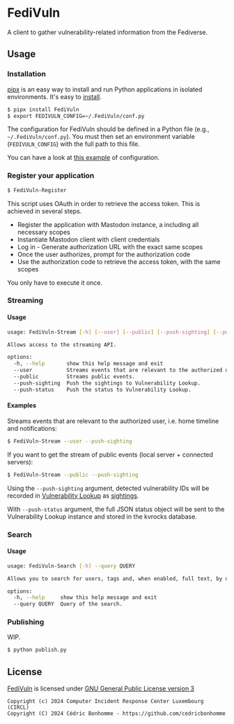# FediVuln

A client to gather vulnerability-related information from the Fediverse.

## Usage

### Installation

[pipx](https://github.com/pypa/pipx) is an easy way to install and run Python applications in isolated environments.
It's easy to [install](https://github.com/pypa/pipx?tab=readme-ov-file#on-linux).

```bash
$ pipx install FediVuln
$ export FEDIVULN_CONFIG=~/.FediVuln/conf.py
```

The configuration for FediVuln should be defined in a Python file (e.g., ``~/.FediVuln/conf.py``).
You must then set an environment variable (``FEDIVULN_CONFIG``) with the full path to this file.

You can have a look at [this example](https://github.com/CIRCL/FediVuln/blob/main/fedivuln/conf_sample.py) of configuration.


### Register your application

```bash
$ FediVuln-Register
```

This script uses OAuth in order to retrieve the access token. This is achieved in several steps.

- Register the application with Mastodon instance, a including all necessary scopes
- Instantiate Mastodon client with client credentials
- Log in - Generate authorization URL with the exact same scopes
- Once the user authorizes, prompt for the authorization code
- Use the authorization code to retrieve the access token, with the same scopes

You only have to execute it once.


### Streaming

#### Usage

```bash
usage: FediVuln-Stream [-h] [--user] [--public] [--push-sighting] [--push-status]

Allows access to the streaming API.

options:
  -h, --help       show this help message and exit
  --user           Streams events that are relevant to the authorized user, i.e. home timeline and notifications.
  --public         Streams public events.
  --push-sighting  Push the sightings to Vulnerability Lookup.
  --push-status    Push the status to Vulnerability Lookup.
```

#### Examples

Streams events that are relevant to the authorized user, i.e. home timeline and notifications:

```bash
$ FediVuln-Stream --user --push-sighting
```

If you want to get the stream of public events (local server + connected servers):

```bash
$ FediVuln-Stream --public --push-sighting
```

Using the ``--push-sighting`` argument, detected vulnerability IDs will be recorded in
[Vulnerability Lookup](https://github.com/cve-search/vulnerability-lookup) as
[sightings](https://vulnerability-lookup.readthedocs.io/en/latest/sightings.html).

With ``--push-status`` argument, the full JSON status object will be sent to the
Vulnerability Lookup instance and stored in the kvrocks database.


### Search

#### Usage

```bash
usage: FediVuln-Search [-h] --query QUERY

Allows you to search for users, tags and, when enabled, full text, by default within your own posts and those you have interacted with.

options:
  -h, --help     show this help message and exit
  --query QUERY  Query of the search.
```


### Publishing

WIP.

```bash
$ python publish.py
```


## License

[FediVuln](https://github.com/CIRCL/FediVuln) is licensed under
[GNU General Public License version 3](https://www.gnu.org/licenses/gpl-3.0.html)

~~~
Copyright (c) 2024 Computer Incident Response Center Luxembourg (CIRCL)
Copyright (C) 2024 Cédric Bonhomme - https://github.com/cedricbonhomme
~~~
